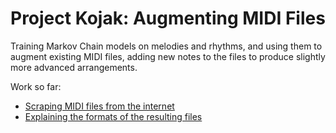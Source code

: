 # Project Kojak: Augmenting MIDI Files

Training Markov Chain models on melodies and rhythms, and using them to augment existing MIDI files, adding new notes to the files to produce slightly more advanced arrangements.

Work so far:

- [Scraping MIDI files from the internet](./scraper.ipynb) 
- [Explaining the formats of the resulting files](./flattening_tracks.ipynb)